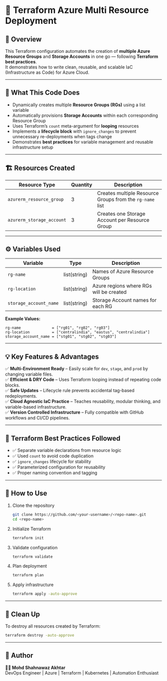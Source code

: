 # 🚀 Terraform Azure Multi Resource Deployment

## 📘 Overview  
This Terraform configuration automates the creation of **multiple Azure Resource Groups** and **Storage Accounts** in one go — following **Terraform best practices**.  
It demonstrates how to write clean, reusable, and scalable IaC (Infrastructure as Code) for Azure Cloud.

---

## 🧩 What This Code Does
- Dynamically creates multiple **Resource Groups (RGs)** using a list variable  
- Automatically provisions **Storage Accounts** within each corresponding Resource Group  
- Uses Terraform’s `count` meta-argument for **looping** resources  
- Implements a **lifecycle block** with `ignore_changes` to prevent unnecessary re-deployments when tags change  
- Demonstrates **best practices** for variable management and reusable infrastructure setup  

---

## 🏗️ Resources Created
| Resource Type | Quantity | Description |
|----------------|-----------|-------------|
| `azurerm_resource_group` | 3 | Creates multiple Resource Groups from the `rg-name` list |
| `azurerm_storage_account` | 3 | Creates one Storage Account per Resource Group |

---

## ⚙️ Variables Used
| Variable | Type | Description |
|-----------|------|-------------|
| `rg-name` | list(string) | Names of Azure Resource Groups |
| `rg-location` | list(string) | Azure regions where RGs will be created |
| `storage_account_name` | list(string) | Storage Account names for each RG |

**Example Values:**
```hcl
rg-name              = ["rg01", "rg02", "rg03"]
rg-location          = ["centralindia", "eastus", "centralindia"]
storage_account_name = ["stg01", "stg02", "stg03"]
```

---

## 💡 Key Features & Advantages
✅ **Multi-Environment Ready** – Easily scale for `dev`, `stage`, and `prod` by changing variable files.  
✅ **Efficient & DRY Code** – Uses Terraform looping instead of repeating code blocks.  
✅ **Safe Updates** – Lifecycle rule prevents accidental tag-based redeployments.  
✅ **Cloud Agnostic IaC Practice** – Teaches reusability, modular thinking, and variable-based infrastructure.  
✅ **Version Controlled Infrastructure** – Fully compatible with GitHub workflows and CI/CD pipelines.

---

## 🧠 Terraform Best Practices Followed
- ✅ Separate variable declarations from resource logic  
- ✅ Used `count` to avoid code duplication  
- ✅ `ignore_changes` lifecycle for stability  
- ✅ Parameterized configuration for reusability  
- ✅ Proper naming convention and tagging  

---

## 🚀 How to Use
1. Clone the repository  
   ```bash
   git clone https://github.com/<your-username>/<repo-name>.git
   cd <repo-name>
   ```
2. Initialize Terraform  
   ```bash
   terraform init
   ```
3. Validate configuration  
   ```bash
   terraform validate
   ```
4. Plan deployment  
   ```bash
   terraform plan
   ```
5. Apply infrastructure  
   ```bash
   terraform apply -auto-approve
   ```

---

## 🧹 Clean Up
To destroy all resources created by Terraform:
```bash
terraform destroy -auto-approve
```

---

## 🧾 Author
**👨‍💻 Mohd Shahnawaz Akhtar**  
DevOps Engineer | Azure | Terraform | Kubernetes | Automation Enthusiast  
